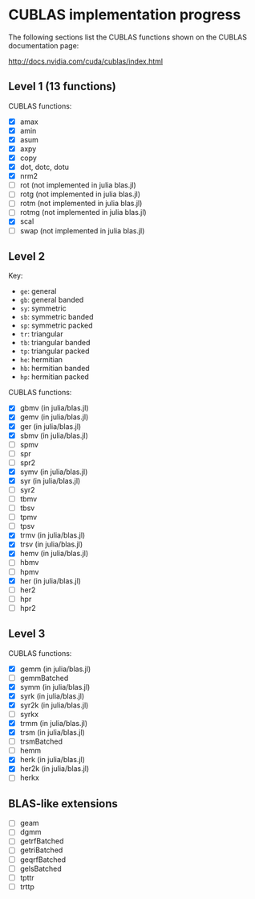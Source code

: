 # CUBLAS implementation progress

The following sections list the CUBLAS functions shown on the CUBLAS
documentation page:

http://docs.nvidia.com/cuda/cublas/index.html

## Level 1 (13 functions)

CUBLAS functions:

* [x] amax
* [x] amin
* [x] asum
* [x] axpy
* [x] copy
* [x] dot, dotc, dotu
* [x] nrm2
* [ ] rot (not implemented in julia blas.jl)
* [ ] rotg (not implemented in julia blas.jl)
* [ ] rotm (not implemented in julia blas.jl)
* [ ] rotmg (not implemented in julia blas.jl)
* [x] scal
* [ ] swap (not implemented in julia blas.jl)

## Level 2

Key:
* `ge`: general
* `gb`: general banded
* `sy`: symmetric
* `sb`: symmetric banded
* `sp`: symmetric packed
* `tr`: triangular
* `tb`: triangular banded
* `tp`: triangular packed
* `he`: hermitian
* `hb`: hermitian banded
* `hp`: hermitian packed

CUBLAS functions:

* [x] gbmv (in julia/blas.jl)
* [x] gemv (in julia/blas.jl)
* [x] ger (in julia/blas.jl)
* [x] sbmv (in julia/blas.jl)
* [ ] spmv
* [ ] spr
* [ ] spr2
* [x] symv (in julia/blas.jl)
* [x] syr (in julia/blas.jl)
* [ ] syr2
* [ ] tbmv
* [ ] tbsv
* [ ] tpmv
* [ ] tpsv
* [x] trmv (in julia/blas.jl)
* [x] trsv (in julia/blas.jl)
* [x] hemv (in julia/blas.jl)
* [ ] hbmv
* [ ] hpmv
* [x] her (in julia/blas.jl)
* [ ] her2
* [ ] hpr
* [ ] hpr2

## Level 3

CUBLAS functions:

* [x] gemm (in julia/blas.jl)
* [ ] gemmBatched
* [x] symm (in julia/blas.jl)
* [x] syrk (in julia/blas.jl)
* [x] syr2k (in julia/blas.jl)
* [ ] syrkx
* [x] trmm (in julia/blas.jl)
* [x] trsm (in julia/blas.jl)
* [ ] trsmBatched
* [ ] hemm
* [x] herk (in julia/blas.jl)
* [x] her2k (in julia/blas.jl)
* [ ] herkx

## BLAS-like extensions

* [ ] geam
* [ ] dgmm
* [ ] getrfBatched
* [ ] getriBatched
* [ ] geqrfBatched
* [ ] gelsBatched
* [ ] tpttr
* [ ] trttp
